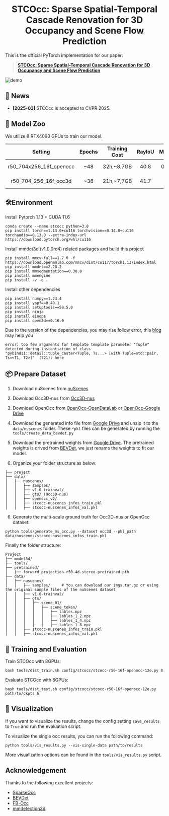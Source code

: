 <div align="center">

# STCOcc: Sparse Spatial-Temporal Cascade Renovation for 3D Occupancy and Scene Flow Prediction

</div>
This is the official PyTorch implementation for our paper:

> [**STCOcc: Sparse Spatial-Temporal Cascade Renovation for 3D Occupancy and Scene Flow Prediction**](https://arxiv.org/abs/2504.19749)

![demo](https://github.com/lzzzzzm/STCOcc/blob/main/asserts/demo_video_.gif)

## 🚀 News

* **[2025-03]** STCOcc is accepted to CVPR 2025.

## 🤗 Model Zoo

We utilize 8 RTX4090 GPUs to train our model.

|         Setting         | Epochs | Training Cost | RayIoU | MAVE |                                                Weights                                                | 
|:-----------------------:|:------:|:-------------:|:------:|:----:|-------------------------------------------------------------------------------------------------------|
| r50_704x256_16f_openocc |  ~48   |  32h,~8.7GB   |  40.8  | 0.44 | [Google-drive](https://drive.google.com/file/d/1_Ici4fsOk30Eqtc-nqUMcsj8NGi_dcxe/view?usp=drive_link) |
|  r50_704_256_16f_occ3d  |  ~36   |  21h,~7,7GB   |  41.7  |  -   | [Google-drive](https://drive.google.com/file/d/1ZbjYlzq9B7b_ac8lLXP_1gV7TRzL1TvX/view?usp=drive_link)                                            |

## 🛠️Environment

Install Pytorch 1.13 + CUDA 11.6

```setup
conda create --name stcocc python=3.8
pip install torch==1.13.0+cu116 torchvision==0.14.0+cu116 torchaudio==0.13.0 --extra-index-url https://download.pytorch.org/whl/cu116
```

Install mmdet3d (v1.0.0rc4) related packages and build this project
```setup
pip install mmcv-full==1.7.0 -f https://download.openmmlab.com/mmcv/dist/cu117/torch1.13/index.html
pip install mmdet==2.28.2
pip install mmsegmentation==0.30.0
pip install mmengine
pip install -v -e .
```

Install other dependencies
```setup
pip install numpy==1.23.4
pip install yapf==0.40.1
pip install setuptools==59.5.0
pip install ninja
pip install einops
pip install open3d==0.16.0
```

Due to the version of the dependencies, you may rise follow error, this [blog](https://blog.csdn.net/lzzzzzzm/article/details/133890916?spm=1001.2014.3001.5501) may help you
```error
error: too few arguments for template template parameter "Tuple" detected during instantiation of class "pybind11::detail::tuple_caster<Tuple, Ts...> [with Tuple=std::pair, Ts=<T1, T2>]"  (721): here
```

## 📦 Prepare Dataset

1. Download nuScenes from [nuScenes](https://www.nuscenes.org/nuscenes) 

2. Download Occ3D-nus from [Occ3D-nus](https://drive.google.com/file/d/1kiXVNSEi3UrNERPMz_CfiJXKkgts_5dY/view?usp=drive_link)

3. Download OpenOcc from [OpenOcc-OpenDataLab](https://opendatalab.com/OpenDriveLab/CVPR24-Occ-Flow-Challenge/tree/main) 
or [OpenOcc-Google Drive](https://drive.google.com/drive/folders/1lpqjXZRKEvNHFhsxTf0MOE13AZ3q4bTq)

4. Download the generated info file from [Google Drive](https://drive.google.com/file/d/1KP25b3excY4N-3rqfkijuUmJLZeMwxZw/view?usp=sharing)
and unzip it to the `data/nuscenes` folder. These `*pkl` files can be generated by running the `tools/create_data_bevdet.py`

5. Download the pretrained weights from [Google Drive](https://drive.google.com/file/d/18Mxghwok1mlD1Pu2b16jjE13tszaxJUr/view?usp=drive_link).
The pretrained weights is drived from [BEVDet](https://github.com/HuangJunJie2017/BEVDet), we just rename the weights to fit our model.

5. Organize your folder structure as below:

```
├── project
├── data/
│   ├── nuscenes/
│   │   ├── samples/ 
│   │   ├── v1.0-trainval/
│   │   ├── gts/ (Occ3D-nus)
│   │   ├── openocc_v2/
│   │   ├── stcocc-nuscenes_infos_train.pkl
│   │   ├── stcocc-nuscenes_infos_val.pkl
```

6. Generate the multi-scale ground truth for Occ3D-nus or OpenOcc dataset:
```generate_multi-scale-gt
python tools/generate_ms_occ.py --dataset occ3d --pkl_path data/nuscenes/stcocc-nuscenes_infos_train.pkl
```

Finally the folder structure:

```
Project
├── mmdet3d/
├── tools/
├── pretrained/
│   ├── forward_projection-r50-4d-stereo-pretrained.pth
├── data/
│   ├── nuscenes/
│   │   ├── samples/     # You can download our imgs.tar.gz or using the original sample files of the nuScenes dataset
│   │   ├── v1.0-trainval/
│   │   ├── gts/
│   │   │   ├── scene_01/
│   │   │   │   ├── scene_token/
│   │   │   │   │   ├── lables.npz
│   │   │   │   │   ├── lables_1_2.npz
│   │   │   │   │   ├── lables_1_4.npz
│   │   │   │   │   ├── lables_1_8.npz
│   │   ├── stcocc-nuscenes_infos_train.pkl
│   │   ├── stcocc-nuscenes_infos_val.pkl
```

## 🎇 Training and Evaluation

Train STCOcc with 8GPUs:

```train
bash tools/dist_train.sh config/stcocc/stcocc-r50-16f-openocc-12e.py 8
```

Evaluate STCOcc with 6GPUs:

```eval
bash tools/dist_test.sh config/stcocc/stcocc-r50-16f-openocc-12e.py path/to/ckpts 6
```

## 🎥 Visualization
If you want to visualize the results, change the config setting `save_results` to `True` and run the evaluation script.

To visualize the single occ results, you can run the following command:
```visualize
python tools/vis_results.py --vis-single-data path/to/results
```
More visualization options can be found in the `tools/vis_results.py` script.


## Acknowledgement

Thanks to the following excellent projects:

- [SparseOcc](https://github.com/MCG-NJU/SparseOcc)
- [BEVDet](https://github.com/HuangJunJie2017/BEVDet)
- [FB-Occ](https://github.com/NVlabs/FB-BEV)
- [mmdetection3d](https://github.com/open-mmlab/mmdetection3d)
